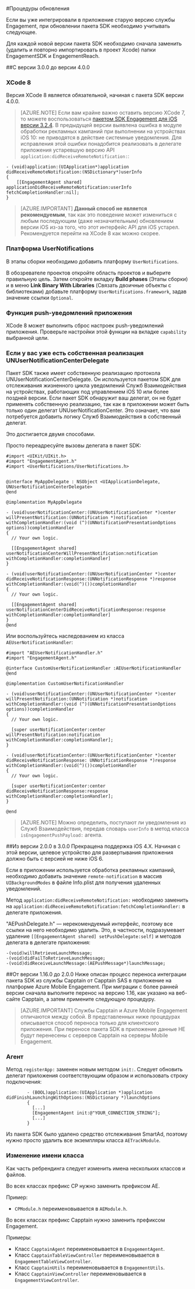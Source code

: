 <properties
	pageTitle="Службы Мобильного Взаимодействия Azure: процедура обновления пакета SDK для iOS | Microsoft Azure"
	description="Последние обновления и указания для пакета SDK для iOS для Azure Mobile Engagement"
	services="mobile-engagement"
	documentationCenter="mobile"
	authors="piyushjo"
	manager="erikre"
	editor="" />

<tags
	ms.service="mobile-engagement"
	ms.workload="mobile"
	ms.tgt_pltfrm="mobile-ios"
	ms.devlang="objective-c"
	ms.topic="article"
	ms.date="09/14/2016"
	ms.author="piyushjo" />

#Процедуры обновления

Если вы уже интегрировали в приложение старую версию службы Engagement, при обновлении пакета SDK необходимо учитывать следующее.

Для каждой новой версии пакета SDK необходимо сначала заменить (удалить и повторно импортировать в проект Хcode) папки EngagementSDK и EngagementReach.

##С версии 3.0.0 до версии 4.0.0

### XCode 8
Версия XCode 8 является обязательной, начиная с пакета SDK версии 4.0.0.

> [AZURE.NOTE] Если вам крайне важно оставить версию XCode 7, то можете воспользоваться [пакетом SDK Engagement для iOS версии 3.2.4](https://aka.ms/r6oouh). В предыдущей версии выявлена ошибка в модуле обработки рекламных кампаний при выполнении на устройствах iOS 10: не приводятся в действие системные уведомления. Для исправления этой ошибки понадобится реализовать в делегате приложения устаревшую версию API `application:didReceiveRemoteNotification:`:

	- (void)application:(UIApplication*)application
	didReceiveRemoteNotification:(NSDictionary*)userInfo
	{
	    [[EngagementAgent shared] applicationDidReceiveRemoteNotification:userInfo fetchCompletionHandler:nil];
	}

> [AZURE.IMPORTANT] **Данный способ не является рекомендуемым**, так как это поведение может измениться с любым последующим (даже незначительным) обновлением версии iOS из-за того, что этот интерфейс API для iOS устарел. Рекомендуется перейти на XCode 8 как можно скорее.

### Платформа UserNotifications
В этапы сборки необходимо добавить платформу `UserNotifications`.

В обозревателе проектов откройте область проектов и выберите правильную цель. Затем откройте вкладку **Build phases** (Этапы сборки) и в меню **Link Binary With Libraries** (Связать двоичные объекты с библиотеками) добавьте платформу `UserNotifications.framework`, задав значение ссылки `Optional`.

### Функция push-уведомлений приложения
XCode 8 может выполнить сброс настроек push-уведомлений приложения. Проверьте настройки этой функции на вкладке `capability` выбранной цели.

### Если у вас уже есть собственная реализация UNUserNotificationCenterDelegate

Пакет SDK также имеет собственную реализацию протокола UNUserNotificationCenterDelegate. Он используется пакетом SDK для отслеживания жизненного цикла уведомлений Служб Взаимодействия на устройствах, работающих под управлением iOS 10 или более поздней версии. Если пакет SDK обнаружит ваш делегат, он не будет применять собственную реализацию, так как в приложении может быть только один делегат UNUserNotificationCenter. Это означает, что вам потребуется добавить логику Служб Взаимодействия в собственный делегат.

Это достигается двумя способами.

Просто переадресуйте вызовы делегата в пакет SDK:

	#import <UIKit/UIKit.h>
	#import "EngagementAgent.h"
	#import <UserNotifications/UserNotifications.h>


	@interface MyAppDelegate : NSObject <UIApplicationDelegate, UNUserNotificationCenterDelegate>
	@end

	@implementation MyAppDelegate

	- (void)userNotificationCenter:(UNUserNotificationCenter *)center willPresentNotification:(UNNotification *)notification withCompletionHandler:(void (^)(UNNotificationPresentationOptions options))completionHandler
	{
	  // Your own logic.

	  [[EngagementAgent shared] userNotificationCenterWillPresentNotification:notification withCompletionHandler:completionHandler]
	}

	- (void)userNotificationCenter:(UNUserNotificationCenter *)center didReceiveNotificationResponse:(UNNotificationResponse *)response withCompletionHandler:(void(^)())completionHandler
	{
	  // Your own logic.

	  [[EngagementAgent shared] userNotificationCenterDidReceiveNotificationResponse:response withCompletionHandler:completionHandler]
	}
	@end

Или воспользуйтесь наследованием из класса `AEUserNotificationHandler`:

	#import "AEUserNotificationHandler.h"
	#import "EngagementAgent.h"

	@interface CustomUserNotificationHandler :AEUserNotificationHandler
	@end

	@implementation CustomUserNotificationHandler

	- (void)userNotificationCenter:(UNUserNotificationCenter *)center willPresentNotification:(UNNotification *)notification withCompletionHandler:(void (^)(UNNotificationPresentationOptions options))completionHandler
	{
	  // Your own logic.

	  [super userNotificationCenter:center willPresentNotification:notification withCompletionHandler:completionHandler];
	}

	- (void)userNotificationCenter:(UNUserNotificationCenter *)center didReceiveNotificationResponse: UNNotificationResponse *)response withCompletionHandler:(void(^)())completionHandler
	{
	  // Your own logic.

	  [super userNotificationCenter:center didReceiveNotificationResponse:response withCompletionHandler:completionHandler];
	}

	@end

> [AZURE.NOTE] Можно определить, поступают ли уведомления из Служб Взаимодействия, передав словарь `userInfo` в метод класса `isEngagementPushPayload:` агента.

##Из версии 2.0.0 в 3.0.0
Прекращена поддержка iOS 4.X. Начиная с этой версии, целевое устройство для развертывания приложения должно быть с версией не ниже iOS 6.

Если в приложении используется обработка рекламных кампаний, необходимо добавить значение `remote-notification` в массив `UIBackgroundModes` в файле Info.plist для получения удаленных уведомлений.

Метод `application:didReceiveRemoteNotification:` необходимо заменить на `application:didReceiveRemoteNotification:fetchCompletionHandler:` в делегате приложения.

"AEPushDelegate.h" — нерекомендуемый интерфейс, поэтому все ссылки на него необходимо удалить. Это, в частности, подразумевает удаление `[[EngagementAgent shared] setPushDelegate:self]` и методов делегата в делегате приложения:

	-(void)willRetrieveLaunchMessage;
	-(void)didFailToRetrieveLaunchMessage;
	-(void)didReceiveLaunchMessage:(AEPushMessage*)launchMessage;

##От версии 1.16.0 до 2.0.0
Ниже описан процесс переноса интеграции пакета SDK из службы Capptain от Capptain SAS в приложение на платформе Azure Mobile Engagement. При миграции с более ранней версии сначала выполните перенос на версию 1.16, как указано на веб-сайте Capptain, а затем примените следующую процедуру.

>[AZURE.IMPORTANT] Службы Capptain и Azure Mobile Engagement отличаются между собой. В представленных ниже процедурах описывается способ переноса только для клиентского приложения. При переносе пакета SDK в приложение данные НЕ будут перенесены с серверов Capptain на серверы Mobile Engagement.

### Агент

Метод `registerApp:` заменен новым методом `init:`. Следует обновить делегат приложения соответствующим образом и использовать строку подключения:

			- (BOOL)application:(UIApplication *)application didFinishLaunchingWithOptions:(NSDictionary *)launchOptions
			{
			  [...]
			  [EngagementAgent init:@"YOUR_CONNECTION_STRING"];
			  [...]
			}

Из пакета SDK было удалено средство отслеживания SmartAd, поэтому нужно просто удалить все экземпляры класса `AETrackModule`.

### Изменение имени класса

Как часть ребрендинга следует изменить имена нескольких классов и файлов.

Во всех классах префикс CP нужно заменить префиксом AE.

Пример:

-   `CPModule.h` переименовывается в `AEModule.h`.

Во всех классах префикс Capptain нужно заменить префиксом Engagement.

Примеры:

-   Класс `CapptainAgent` переименовывается в `EngagementAgent`.
-   Класс `CapptainTableViewController` переименовывается в `EngagementTableViewController`.
-   Класс `CapptainUtils` переименовывается в `EngagementUtils`.
-   Класс `CapptainViewController` переименовывается в `EngagementViewController`.

<!---HONumber=AcomDC_0921_2016-->